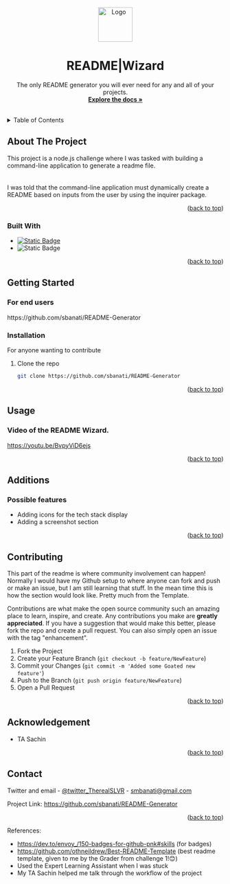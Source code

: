 
<a name="readme-top"></a>





<!-- PROJECT LOGO -->
<br />
<div align="center">
  <a href="https://github.com/sbanati/README-Generator">  
    <img src="assets/img/logo.png" alt="Logo" width="80" height="80">
  </a>

<h1 align="center">README|Wizard</h1>

  <p align="center">
    The only README generator you will ever need for any and all of your projects. 
    <br />
    <a href="https://github.com/sbanati/README-Generator"><strong>Explore the docs »</strong></a>
    <br />
    <br />

    

  </p>
</div>



<!-- TABLE OF CONTENTS -->
<details>
  <summary>Table of Contents</summary>
  <ol>
    <li>
      <a href="#about-the-project">About The Project</a>
      <ul>
        <li><a href="#built-with">Built With</a></li>
      </ul>
    </li>
    <li>
      <a href="#getting-started">Getting Started</a>
      <ul>
        <li><a href="#installation">Installation</a></li>
      </ul>
    </li>
    <li><a href="#usage">Usage</a></li>
    <li><a href="#additions">Additions</a></li>
    <li><a href="#contributing">Contributing</a></li>
    <li><a href="#acknowledgement">Acknowledgement</a></li>
    <li><a href="#contact">Contact</a></li>
  </ol>
</details>



<!-- ABOUT THE PROJECT -->
## About The Project

This project is a node.js challenge where I was tasked with building a command-line application to generate a readme file.  
<br><br>
I was told that the command-line application must dynamically create a README based on inputs from the user by using the inquirer package. 




<p align="right">(<a href="#readme-top">back to top</a>)</p>



### Built With

* [![Static Badge](https://img.shields.io/badge/Java-gray?style=for-the-badge&logo=JavaScript&logoColor=yellow)](https://img.shields.io/badge/JavaScript-323330?style=for-the-badge&logo=javascript&logoColor=F7DF1E)
* ![Static Badge](https://img.shields.io/badge/Node.js-43853D?style=for-the-badge&logo=node.js&logoColor=white)

  




<p align="right">(<a href="#readme-top">back to top</a>)</p>



<!-- GETTING STARTED -->
## Getting Started

 <h3>For end users</h3> 
https://github.com/sbanati/README-Generator  <br>




### Installation
For anyone wanting to contribute <br>

1. Clone the repo
   ```sh
   git clone https://github.com/sbanati/README-Generator
   ```

<p align="right">(<a href="#readme-top">back to top</a>)</p>



<!-- USAGE EXAMPLES -->
## Usage

<h3>Video of the README Wizard.</h3>

https://youtu.be/BvpyViD6ejs








<p align="right">(<a href="#readme-top">back to top</a>)</p>



<!-- ROADMAP -->
## Additions

<h3>Possible features</h3>

* Adding icons for the tech stack display
* Adding a screenshot section 



<p align="right">(<a href="#readme-top">back to top</a>)</p>



<!-- CONTRIBUTING -->
## Contributing

This part of the readme is where community involvement can happen! Normally I would have my Github setup to where anyone can fork and push or make an issue, but 
I am still learning that stuff. In the mean time this is how the section would look like. Pretty much from the Template. <br>

Contributions are what make the open source community such an amazing place to learn, inspire, and create. Any contributions you make are **greatly appreciated**.
If you have a suggestion that would make this better, please fork the repo and create a pull request. You can also simply open an issue with the tag "enhancement".


1. Fork the Project
2. Create your Feature Branch (`git checkout -b feature/NewFeature`)
3. Commit your Changes (`git commit -m 'Added some Goated new feature'`)
4. Push to the Branch (`git push origin feature/NewFeature`)
5. Open a Pull Request

<p align="right">(<a href="#readme-top">back to top</a>)</p>


<!-- ACKNOWLEDGEMENT -->
## Acknowledgement
* TA Sachin
  





<p align="right">(<a href="#readme-top">back to top</a>)</p>


<!-- CONTACT -->
## Contact

Twitter and email - [@twitter_TherealSLVR](https://twitter.com/TherealSLVR) - smbanati@gmail.com

Project Link: https://github.com/sbanati/README-Generator

<p align="right">(<a href="#readme-top">back to top</a>)</p>




<!-- MARKDOWN LINKS & IMAGES -->
<!-- https://www.markdownguide.org/basic-syntax/#reference-style-links -->
References:
* https://dev.to/envoy_/150-badges-for-github-pnk#skills (for badges)
* https://github.com/othneildrew/Best-README-Template (best readme template, given to me by the Grader from challenge 1!😊)
* Used the Expert Learning Assistant when I was stuck
* My TA Sachin helped me talk through the workflow of the project 
